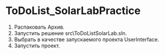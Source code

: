 # ToDoList_SolarLabPractice

1) Распаковать Архив.
2) Запустить решение src\ToDoListSolarLab.sln.
3) Выбрать в качестве запускаемого проекта UserInterface.
4) Запустить проект.